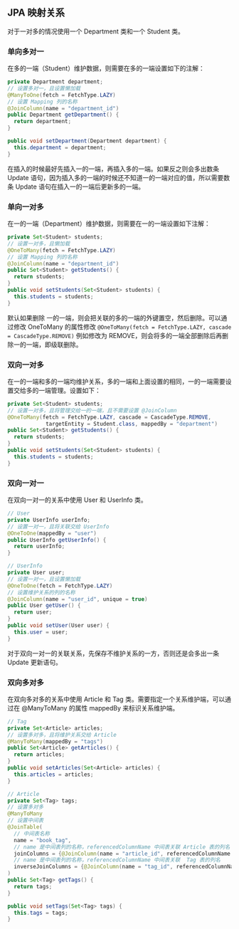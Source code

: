 ## JPA 映射关系

对于一对多的情况使用一个 Department 类和一个 Student 类。

### 单向多对一

在多的一端（Student）维护数据，则需要在多的一端设置如下的注解：

```java
private Department department;
// 设置多对一，且设置懒加载
@ManyToOne(fetch = FetchType.LAZY)
// 设置 Mapping 列的名称
@JoinColumn(name = "department_id")
public Department getDepartment() {
  return department;
}

public void setDepartment(Department department) {
  this.department = department;
}
```

在插入的时候最好先插入一的一端，再插入多的一端。如果反之则会多出数条 Update 语句，因为插入多的一端的时候还不知道一的一端对应的值，所以需要数条 Update 语句在插入一的一端后更新多的一端。

### 单向一对多

在一的一端（Department）维护数据，则需要在一的一端设置如下注解：

```java
private Set<Student> students;
// 设置一对多，且懒加载
@OneToMany(fetch = FetchType.LAZY)
// 设置 Mapping 列的名称
@JoinColumn(name = "department_id")
public Set<Student> getStudents() {
  return students;
}
public void setStudents(Set<Student> students) {
  this.students = students;
}
```

默认如果删除 一的一端，则会把关联的多的一端的外键置空，然后删除。可以通过修改 OneToMany 的属性修改 `@OneToMany(fetch = FetchType.LAZY, cascade = CascadeType.REMOVE)` 例如修改为 REMOVE，则会将多的一端全部删除后再删除一的一端，即级联删除。

### 双向一对多

在一的一端和多的一端均维护关系，多的一端和上面设置的相同，一的一端需要设置交给多的一端管理。设置如下：

```java
private Set<Student> students;
// 设置一对多，且将管理交给一的一端，且不需要设置 @JoinColumn
@OneToMany(fetch = FetchType.LAZY, cascade = CascadeType.REMOVE,
            targetEntity = Student.class, mappedBy = "department")
public Set<Student> getStudents() {
  return students;
}
public void setStudents(Set<Student> students) {
  this.students = students;
}
```

### 双向一对一

在双向一对一的关系中使用 User 和 UserInfo 类。

```java
// User
private UserInfo userInfo;
// 设置一对一，且将关联交给 UserInfo
@OneToOne(mappedBy = "user")
public UserInfo getUserInfo() {
  return userInfo;
}
```

```java
// UserInfo
private User user;
// 设置一对一，且设置懒加载
@OneToOne(fetch = FetchType.LAZY)
// 设置维护关系的列的名称
@JoinColumn(name = "user_id", unique = true)
public User getUser() {
  return user;
}
public void setUser(User user) {
  this.user = user;
}
```

对于双向一对一的关联关系，先保存不维护关系的一方，否则还是会多出一条 Update 更新语句。

### 双向多对多

在双向多对多的关系中使用 Article 和 Tag 类。需要指定一个关系维护端，可以通过在 @ManyToMany 的属性 mappedBy 来标识关系维护端。

```java
// Tag
private Set<Article> articles;
// 设置多对多，且将维护关系交给 Article
@ManyToMany(mappedBy = "tags")
public Set<Article> getArticles() {
  return articles;
}
public void setArticles(Set<Article> articles) {
  this.articles = articles;
}
```

```java
// Article
private Set<Tag> tags;
// 设置多对多
@ManyToMany
// 设置中间表
@JoinTable(
  // 中间表名称
  name = "book_tag",
  // name 是中间表列的名称，referencedColumnName 中间表关联 Article 表的列名
  joinColumns = {@JoinColumn(name = "article_id", referencedColumnName = "id")},
  // name 是中间表列的名称，referencedColumnName 中间表关联  Tag 表的列名
  inverseJoinColumns = {@JoinColumn(name = "tag_id", referencedColumnName = "id")}
)
public Set<Tag> getTags() {
  return tags;
}

public void setTags(Set<Tag> tags) {
  this.tags = tags;
}
```

